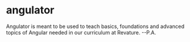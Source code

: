 # angulator
Angulator is meant to be used to teach basics, foundations and advanced topics of Angular needed in our curriculum at Revature. --P.A.
